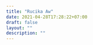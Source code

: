 ```yaml
---
title: "Rucika Aw"
date: 2021-04-28T17:28:22+07:00
draft: false
layout: ""
description: ""
---
```


